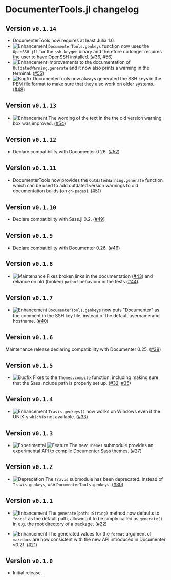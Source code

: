 # DocumenterTools.jl changelog

## Version `v0.1.14`

* DocumenterTools now requires at least Julia 1.6.
* ![Enhancement][badge-enhancement] `DocumenterTools.genkeys` function now uses the `OpenSSH_jll` for the `ssh-keygen` binary and therefore no longer requires the user to have OpenSSH installed. ([#36][github-36], [#56][github-56])
* ![Enhancement][badge-enhancement] Improvements to the documentation of `OutdatedWarning.generate` and it now also prints a warning in the terminal. ([#55][github-55])
* ![Bugfix][badge-bugfix] DocumenterTools now always generated the SSH keys in the PEM file format to make sure that they also work on older systems. ([#48][github-48])

## Version `v0.1.13`

* ![Enhancement][badge-enhancement] The wording of the text in the the old version warning box was improved. ([#54][github-54])

## Version `v0.1.12`

* Declare compatibility with Documenter 0.26. ([#52][github-52])

## Version `v0.1.11`

* DocumenterTools now provides the `OutdatedWarning.generate` function which can be used to add outdated version warnings to old documentation builds (on `gh-pages`). ([#51][github-51])

## Version `v0.1.10`

* Declare compatibility with Sass.jl 0.2. ([#49][github-49])

## Version `v0.1.9`

* Declare compatibility with Documenter 0.26. ([#46][github-46])

## Version `v0.1.8`

* ![Maintenance][badge-maintenance] Fixes broken links in the documentation ([#43][github-43]) and reliance on old (broken) `pathof` behaviour in the tests ([#44][github-44]).

## Version `v0.1.7`

* ![Enhancement][badge-enhancement] `DocumenterTools.genkeys` now puts "Documenter" as the comment in the SSH key file, instead of the default username and hostname. ([#40][github-40])

## Version `v0.1.6`

Maintenance release declaring compatibility with Documenter 0.25. ([#39][github-39])

## Version `v0.1.5`

* ![Bugfix][badge-bugfix] Fixes to the `Themes.compile` function, including making sure that the Sass include path is properly set up. ([#32][github-32], [#35][github-35])

## Version `v0.1.4`

* ![Enhancement][badge-enhancement] `Travis.genkeys()` now works on Windows even if the UNIX-y `which` is not available. ([#33][github-33])

## Version `v0.1.3`

* ![Experimental][badge-experimental] ![Feature][badge-feature] The new `Themes` submodule provides an experimental API to compile Documenter Sass themes. ([#27][github-27])

## Version `v0.1.2`

* ![Deprecation][badge-deprecation] The `Travis` submodule has been deprecated. Instead of `Travis.genkeys`, use `DocumenterTools.genkeys`. ([#30][github-30])

## Version `v0.1.1`

* ![Enhancement][badge-enhancement] The `generate(path::String)` method now defaults to `"docs"` as the default path, allowing it to be simply called as `generate()` in e.g. the root directory of a package. ([#22][github-22])

* ![Enhancement][badge-enhancement] The generated values for the `format` argument of `makedocs` are now consistent with the new API introduced in Documenter v0.21. ([#21][github-21])

## Version `v0.1.0`

* Initial release.


[github-21]: https://github.com/JuliaDocs/DocumenterTools.jl/pull/21
[github-22]: https://github.com/JuliaDocs/DocumenterTools.jl/pull/22
[github-27]: https://github.com/JuliaDocs/DocumenterTools.jl/pull/27
[github-30]: https://github.com/JuliaDocs/DocumenterTools.jl/pull/30
[github-32]: https://github.com/JuliaDocs/DocumenterTools.jl/pull/32
[github-33]: https://github.com/JuliaDocs/DocumenterTools.jl/pull/33
[github-35]: https://github.com/JuliaDocs/DocumenterTools.jl/pull/35
[github-36]: https://github.com/JuliaDocs/DocumenterTools.jl/issues/36
[github-39]: https://github.com/JuliaDocs/DocumenterTools.jl/pull/39
[github-40]: https://github.com/JuliaDocs/DocumenterTools.jl/pull/40
[github-43]: https://github.com/JuliaDocs/DocumenterTools.jl/pull/43
[github-44]: https://github.com/JuliaDocs/DocumenterTools.jl/pull/44
[github-46]: https://github.com/JuliaDocs/DocumenterTools.jl/pull/46
[github-48]: https://github.com/JuliaDocs/DocumenterTools.jl/pull/48
[github-49]: https://github.com/JuliaDocs/DocumenterTools.jl/pull/49
[github-51]: https://github.com/JuliaDocs/DocumenterTools.jl/pull/51
[github-52]: https://github.com/JuliaDocs/DocumenterTools.jl/pull/52
[github-54]: https://github.com/JuliaDocs/DocumenterTools.jl/pull/54
[github-55]: https://github.com/JuliaDocs/DocumenterTools.jl/pull/55
[github-56]: https://github.com/JuliaDocs/DocumenterTools.jl/pull/56


[badge-breaking]: https://img.shields.io/badge/BREAKING-red.svg
[badge-deprecation]: https://img.shields.io/badge/deprecation-orange.svg
[badge-feature]: https://img.shields.io/badge/feature-green.svg
[badge-enhancement]: https://img.shields.io/badge/enhancement-blue.svg
[badge-bugfix]: https://img.shields.io/badge/bugfix-purple.svg
[badge-experimental]: https://img.shields.io/badge/experimental-lightgrey.svg
[badge-maintenance]: https://img.shields.io/badge/maintenance-gray.svg

<!--
# Badges

![BREAKING][badge-breaking]
![Deprecation][badge-deprecation]
![Feature][badge-feature]
![Enhancement][badge-enhancement]
![Bugfix][badge-bugfix]
![Experimental][badge-experimental]
![Maintenance][badge-maintenance]
-->
